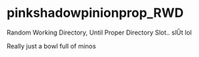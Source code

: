 # pinkshadowpinionprop_RWD
Random Working Directory, Until Proper Directory Slot.. slŰt lol

Really just a bowl full of minos
